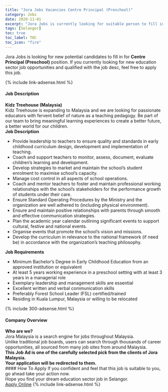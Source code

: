 ```yaml
---
title: "Jora Jobs Vacancies Centre Principal (Preschool)" 
category: Jobs 
date: 2020-11-01 
excerpt: "Jora Jobs is currently looking for suitable person to fill in the Centre Principal (Preschool) which positioned at Selangor" 
tags: [Selangor] 
toc: true 
toc_label: TOC 
toc_icon: "fire" 
--- 
```


<p>Jora Jobs is looking for new potential candidates to fill in for <b>Centre Principal (Preschool)</b> position. If you currently looking for new education sector job opportunities and qualified with the job desc, feel free to apply this job.
</p>{% include link-adsense.html %} 
<div><div><h4>Job Description</h4></div><div><div><span><div><div><strong>Kidz Treehouse (Malaysia)</strong></div><div>Kidz Treehouse is expanding to Malaysia and we are looking for passionate educators with fervent belief of nature as a teaching pedagogy. Be part of our team to bring meaningful learning experiences to create a better future, a better world for our children.</div><div><strong>Job Description</strong></div><ul><li>Provide leadership to teachers to ensure quality and standards in early childhood curriculum design, development and implementation of teaching.</li><li>Coach and support teachers to monitor, assess, document, evaluate children&#8217;s learning and development.</li><li>Develop strategies to market and maintain the school&#8217;s student enrolment to maximise school&#8217;s capacity.</li><li>Manage cost control in all aspects of school operations.</li><li>Coach and mentor teachers to foster and maintain professional working relationships with the school&#8217;s stakeholders for the performance growth of students under their care.</li><li>Ensure Standard Operating Procedures by the Ministry and the organization are well adhered to (including physical environment).</li><li>Ensure and maintain positive relationships with parents through smooth and effective communication strategies.</li><li>Plan the academic year calendar outlining significant events to support cultural, festive and national events.</li><li>Organise events that promote the school&#8217;s vision and missions.</li><li>Develop the curriculum in relevance to the national framework (if need be) in accordance with the organization&#8217;s teaching philosophy.</li></ul><div><strong>Job Requirements</strong></div><ul><li>Minimum Bachelor&#8217;s Degree in Early Childhood Education from an approved institution or equivalent</li><li>At least 5 years working experience in a preschool setting with at least 3 years in a managerial role</li><li>Exemplary leadership and management skills are essential</li><li>Excellent written and verbal communication skills</li><li>Preferably Forest School Leader (FSL) certified/trained</li><li>Residing in Kuala Lumpur, Malaysia or willing to be relocated</li></ul></div></span></div></div></div> 
{% include 300-adsense.html %} 
<div><div><h4>Company Overview</h4></div><div><div><span><div><div>
<strong>Who are we?</strong></div>
<div>
	Jora Malaysia is a search engine for jobs throughout Malaysia.<br>
	Unlike traditional job boards, users can search through thousands of career opportunities, all sourced from many job sites from around Malaysia.&#160;</div>
<div>
<div>
<strong>This Job Ad is one of the carefully selected pick from the clients of Jora Malaysia.</strong></div>
<div>
<strong>Your application will be redirected to them.</strong></div>
</div></div></span></div></div></div> 
#### How To Apply 
If you confident and feel that this job is suitable to you, go ahead take your action now. <br/> 
Hope you find your dream education sector job in Selangor. <br/> 
<a href="https://www.jobstreet.com.my/en/job/centre-principal-preschool-4415125?jobId=jobstreet-my-job-4415125&sectionRank=12&token=0~cab17937-d37c-4099-b802-27dc017a4894&fr=SRP%20View%20In%20New%20Ta" class="btn btn--info" target="_blank" rel="nofollow noopenner">Apply Online</a> 
{% include link-adsense.html %} 